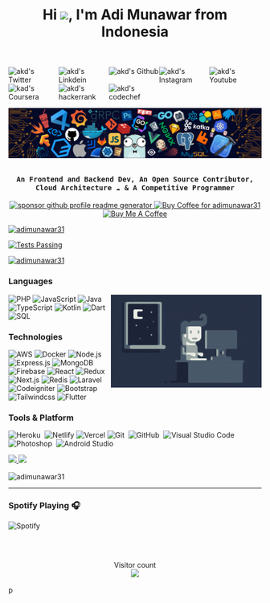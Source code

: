 <h1 align="center">Hi <img src="https://github.com/himanshusharma89/himanshusharma89/blob/master/Hi.gif" width="25px">, I'm Adi Munawar from Indonesia</h1>
<br><br>
<a href="https://twitter.com/adimunawar31">
  <img align="left" alt="akd's Twitter" width="100px" src="https://img.shields.io/badge/Twitter-1DA1F2?style=for-the-badge&logo=Twitter&logoColor=white" />
</a>
<a href="https://www.linkedin.com/in/adimunawar31/">
  <img align="left" alt="akd's Linkdein" width="100px" src="https://img.shields.io/badge/Linkedin-0A66C2?style=for-the-badge&logo=Linkedin&logoColor=white" />
</a>
<a href="https://github.com/adimunawar31">
  <img align="left" alt="akd's Github" width="100px" src="https://img.shields.io/badge/Github-181717?style=for-the-badge&logo=Github&logoColor=white" />
</a>
<a href="https://www.instagram.com/mhunawar31/">
  <img align="left" alt="akd's Instagram" width="100px" src="https://img.shields.io/badge/Instagram-E4405F?style=for-the-badge&logo=instagram&logoColor=white" />
</a>
<a href="https://www.youtube.com/channel/UCx7GJoa9DAyngsmAQJ_uGLA/videos?view=0&sort=p">
  <img align="left" alt="akd's Youtube" width="100px" src="https://img.shields.io/badge/YouTube-FF0000?style=for-the-badge&logo=YouTube&logoColor=white" />
</a>
<a href="https://www.coursera.org/user/adimunawar31">
  <img align="left" alt="kad's Coursera" width="100px" src="https://img.shields.io/badge/Coursera-0056D2?style=for-the-badge&logo=Coursera&logoColor=white" />
</a>
<!-- <a href="https://www.qwiklabs.com/public_profiles/adimunawar31">
  <img align="left" alt="akd's Qwiklab" width="100px" src="https://img.shields.io/badge/Qwiklabs-F5CD0E?style=for-the-badge&logo=Qwiklabs&logoColor=black" />
</a> -->
<br><br>
<a href="https://www.hackerrank.com/adimunawar31?hr_r=1">
  <img align="left" alt="akd's hackerrank" width="100px" src="https://img.shields.io/badge/HackerRank-2EC866?style=for-the-badge&logo=HackerRank&logoColor=black" />
</a>

<a href="mailto:munawar.adi31@gmail.com">
  <img align="left" alt="akd's codechef" width="80px" src="https://img.shields.io/badge/Gmail-EA4335?style=for-the-badge&logo=Gmail&logoColor=white" />
</a>

<br><br>
![AdiMunawar31](https://github.com/AdiMunawar31/AdiMunawar31/blob/main/header_.png)

## <p align="center"><h4 align="center"><samp> An Frontend and Backend Dev, An Open Source Contributor, Cloud Architecture ☁  & A Competitive Programmer </samp></h4></p>

<div>
      

<p align="center">
<a href="https://www.paypal.me/adimunawar31"><img src="https://img.shields.io/badge/support-PayPal-blue?logo=PayPal&style=flat-square&label=Donate" alt="sponsor github profile readme generator"/>
</a>
<a href='https://ko-fi.com/A0A81XXSX' target='_blank'><img height='23' width="100" src='https://cdn.ko-fi.com/cdn/kofi3.png?v=2' alt='Buy Coffee for adimunawar31' />
</a>
<a href="https://www.buymeacoffee.com/adimunawar31" target="_blank"><img src="https://cdn.buymeacoffee.com/buttons/default-orange.png" alt="Buy Me A Coffee" height="23" width="100" style="border-radius:1px" />
</p>

<p align="left"> <img src="https://komarev.com/ghpvc/?username=adimunawar31&label=Profile%20views&color=0e75b6&style=flat" alt="adimunawar31" /> </p>
<a align="left" href="https://github.com/adimunawar31/d2y_channel">
      <img alt="Tests Passing" src="https://github.com/anuraghazra/github-readme-stats/workflows/Test/badge.svg" />
    </a>


<!-- Trophy -->
<p align="left"> <a href="https://github.com/adimunawar31/github-profile-trophy"><img src="https://github-profile-trophy.vercel.app/?username=adimunawar31&theme=algolia" alt="adimunawar31" /></a> </p>




### Languages
<img alt="Night Coding" src="https://raw.githubusercontent.com/AVS1508/AVS1508/master/assets/Night-Coding.gif" align="right"/>

<!-- ![Python](https://img.shields.io/badge/-Python-000?&logo=Pythonn) -->
![PHP](https://img.shields.io/badge/-PHP-000?&logo=PHP)
![JavaScript](https://img.shields.io/badge/-JavaScript-000?&logo=JavaScript)
![Java](https://img.shields.io/badge/-Java-000?&logo=Java&logoColor=007396)
![TypeScript](https://img.shields.io/badge/-TypeScript-000?&logo=TypeScript)
![Kotlin](https://img.shields.io/badge/-Kotlin-000?&logo=Kotlin)
![Dart](https://img.shields.io/badge/-Dart-000?&logo=Dart&logoColor=2f9aff)
![SQL](https://img.shields.io/badge/-SQL-000?&logo=MySQL)

### Technologies

![AWS](https://img.shields.io/badge/-AWS-05122A?&logo=Amazon-AWS&logoColor=F90)
![Docker](https://img.shields.io/badge/-Docker-05122A?&logo=Docker)
![Node.js](https://img.shields.io/badge/-Node.js-05122A?&logo=node.js)
![Express.js](https://img.shields.io/badge/-Express-05122A?style=flat-square&logo=express)
![MongoDB](https://img.shields.io/badge/-MongoDB-05122A?style=flat-square&logo=mongodb)
![Firebase](https://img.shields.io/badge/-Firebase-05122A?style=flat-square&logo=Firebase)
![React](https://img.shields.io/badge/-React-05122A?&logo=React)
![Redux](https://img.shields.io/badge/-Redux-05122A?style=flat-square&logo=Redux)
![Next.js](https://img.shields.io/badge/-Next-05122A?style=flat-square&logo=Next.js)
![Redis](https://img.shields.io/badge/-Redis-05122A?&logo=Redis)
![Laravel](https://img.shields.io/badge/-Laravel-05122A?&logo=Laravel)
![Codeigniter](https://img.shields.io/badge/-Codeigniter-05122A?&logo=Codeigniter)
![Bootstrap](https://img.shields.io/badge/-Bootstrap-05122A?style=flat-square&logo=bootstrap)
![Tailwindcss](https://img.shields.io/badge/-Tailwindcss-05122A?style=flat&logo=tailwindcss)
![Flutter](https://img.shields.io/badge/-Flutter-05122A?style=flat&&logo=Flutter)
<!-- ![Spring](https://img.shields.io/badge/-Spring-000?&logo=Spring) -->

### Tools & Platform
![Heroku](https://img.shields.io/badge/-Heroku-05122A?style=flat-square&logo=heroku)&nbsp;
![Netlify](https://img.shields.io/badge/-Netlify-05122A?style=flat-square&logo=netlify)
![Vercel](https://img.shields.io/badge/-Vercel-05122A?style=flat-square&logo=vercel)
![Git](https://img.shields.io/badge/-Git-05122A?style=flat&logo=git)&nbsp;
![GitHub](https://img.shields.io/badge/-GitHub-05122A?style=flat&logo=github)&nbsp;
![Visual Studio Code](https://img.shields.io/badge/-Visual%20Studio%20Code-05122A?style=flat&logo=visual-studio-code&logoColor=007ACC)&nbsp;
![Photoshop](https://img.shields.io/badge/-Photoshop-05122A?style=flat&logo=adobe-photoshop)&nbsp;
![Android Studio](https://img.shields.io/badge/-Android-05122A?style=flat&&logo=Android)

<!-- ### Full Stack Projectss

[![](https://img.shields.io/badge/-🧬%20My%20Website-000)](https://github.com/adamalston/v2)
[![](https://img.shields.io/badge/-🦠%20COVID‑19%20Dashboard-000)](https://github.com/adamalston/COVID-19-Dashboard)
[![](https://img.shields.io/badge/-📝%20Summarizer-000)](https://github.com/adamalston/Summarizer)
[![](https://img.shields.io/badge/-🔬%20Overwatch-000)](https://github.com/adamalston/overwatch)
[![](https://img.shields.io/badge/-🛰%20KubeSat-000)](https://github.com/adamalston/kubesat)
[![](https://img.shields.io/badge/-🔊%20Voice%20Poker-000)](https://github.com/adamalston/Poker)
[![](https://img.shields.io/badge/-🗺%20PokémonGo%20Map-000)](https://github.com/adamalston/PokemonGo-Map) -->


<!-- STATSSSp -->
<p align="left">
<a href="https://github.com/adimunawar31">
  <img height="180em" src="https://github-readme-stats-eight-theta.vercel.app/api?username=adimunawar31&show_icons=true&theme=algolia&include_all_commits=true&count_private=true"/>
  <img height="180em" src="https://github-readme-stats-eight-theta.vercel.app/api/top-langs/?username=adimunawar31&layout=compact&langs_count=8&theme=algolia"/>
</a>
</p>
<p><img align="center" src="https://github-readme-streak-stats.herokuapp.com/?user=adimunawar31&theme=algolia" alt="adimunawar31"/></p>
<!-- <img align="center" src="https://github-profile-summary-cards.vercel.app/api/cards/profile-details?username=adimunawar31&theme=dracula" /> -->

<!-- [![Adi Munawar's github activity graph](https://activity-graph.herokuapp.com/graph?username=adimunawar31&theme=react-dark)](https://github.com/ashutosh00710/github-readme-activity-graph1) -->

<hr>
  
### Spotify Playing 🎧

![Spotify](https://novatorem.vercel.app/api/spotify)

<br>  

##
<p align="center"> 
  Visitor count<br>
  <img src="https://profile-counter.glitch.me/adimunawar31/count.svg" />
</p>p

<!-- <p>Heres are some ideas to get you started:</p>

- 🔭 I’m currently working on Munawar.com
- 🌱 I’m currently learning in STMIK IKMI CIREBON
- 👯 I’m looking to collaborate on d2y coding
- 🤔 I’m looking for help with Coding
- 💬 Ask me about How To Playing Football
- 📫 How to reach me: https://instagram.com/mhunawar31
- 😄 Pronouns: English
- ⚡ Fun fact: My Hoby Is Playing Footbal -->

